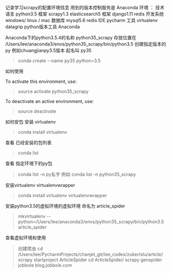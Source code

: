 记录学习scrapy的配置环境信息
用到的版本控制服务是 Anaconda
环境 ：
技术语言 python3.5
框架 scrapy1.3 elasticsearch5
框架 django1.11 redis
开发系统 windows/ linux / mac
数据库 mysql5.6 redis
IDE pycharm
工具 virtualenv datagrip
python版本工具 Anaconda

Anaconda下的python3.5.4的名称 python35_scrapy
存放位置在 /Users/lee/anaconda3/envs/python35_scrapy/bin/python3.5
创建指定版本的py 例如chuangjianpy3.5版本 起名叫 py35
> conda create --name py35 python=3.5

如何使用

To activate this environment, use:

> source activate python35_scrapy

To deactivate an active environment, use:

> source deactivate

如何安包
安装 virtualenv
> conda install virtualenv

查看 已经安装的包列表
> conda list

查看 指定环境下的py包
> conda list -n py名字
例如 conda list -n python35_scrapy

安装virtualenv virtualenvwrapper
> conda install virtualenv virtualenvwrapper

安装python3.5的虚拟环境的虚拟环境 命名为 article_spider

> mkvirtualenv --python=/Users/lee/anaconda3/envs/python35_scrapy/bin/python3.5 article_spider

查看虚拟环境和使用
> 创建爬虫
 cd  /Users/lee/PycharmProjects/chanjet_git/lee_codes/zuker/stu/article/
 scrapy startproject ArticleSpider
 cd ArticleSpider/
 scrapy genspider jobbole blog.jobbole.com
